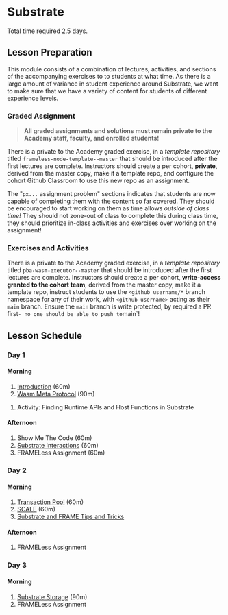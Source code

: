 # Substrate

Total time required 2.5 days.

## Lesson Preparation

This module consists of a combination of lectures, activities, and sections of the accompanying exercises to to students at what time.
As there is a large amount of variance in student experience around Substrate, we want to make sure that we have a variety of content for students of different experience levels.

### Graded Assignment

> **All graded assignments and solutions must remain private to the Academy staff, faculty, and enrolled students!**

There is a private to the Academy graded exercise, in a _template repository_ titled `frameless-node-template--master` that should be introduced after the first lectures are complete.
Instructors should create a per cohort, **private**, derived from the master copy, make it a template repo, and configure the cohort Github Classroom to use this new repo as an assignment.

The "`px...` assignment problem" sections indicates that students are now capable of completing them with the content so far covered.
They should be encouraged to start working on them as time allows _outside of class time!_
They should not zone-out of class to complete this during class time, they should prioritize in-class activities and exercises over working on the assignment!

### Exercises and Activities

There is a private to the Academy graded exercise, in a _template repository_ titled `pba-wasm-executor--master` that should be introduced after the first lectures are complete.
Instructors should create a per cohort, **write-access granted to the cohort team**, derived from the master copy, make it a template repo, instruct students to use the `<github username/*` branch namespace for any of their work, with `<github username>` acting as their `main` branch.
Ensure the `main` branch is write protected, by required a PR first`- no one should be able to push to`main`!

## Lesson Schedule

### Day 1

#### Morning

1. [Introduction](./1-Intro-to-Substrate-slides.md) (60m)
1. [Wasm Meta Protocol](./2-Wasm-Meta-Protocol-slides.md) (90m)

<!-- FIXME where is this? -->

1. Activity: Finding Runtime APIs and Host Functions in Substrate

#### Afternoon

1. Show Me The Code (60m)
1. [Substrate Interactions](./9-Substrate-Interactions-slides.md) (60m)
1. FRAMELess Assignment (60m)

### Day 2

#### Morning

1. [Transaction Pool](./4-Transaction-Pool-slides.md) (60m)
1. [SCALE](./9-SCALE-slides.md) (60m)
1. [Substrate and FRAME Tips and Tricks](./9-Substrate-FRAME-Tips-Tricks-slides.md)

#### Afternoon

1. FRAMELess Assignment

### Day 3

#### Morning

1. [Substrate Storage](./3-Merklized-Storage-slides.md) (90m)
1. FRAMELess Assignment
